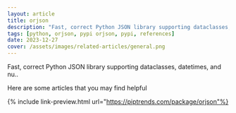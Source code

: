 ```yaml
---
layout: article
title: orjson
description: "Fast, correct Python JSON library supporting dataclasses, datetimes, and nu.."
tags: [python, orjson, pypi orjson, pypi, references]
date: 2023-12-27
cover: /assets/images/related-articles/general.png
---
```


Fast, correct Python JSON library supporting dataclasses, datetimes, and nu..

Here are some articles that you may find helpful

{% include link-preview.html url="https://piptrends.com/package/orjson"%}